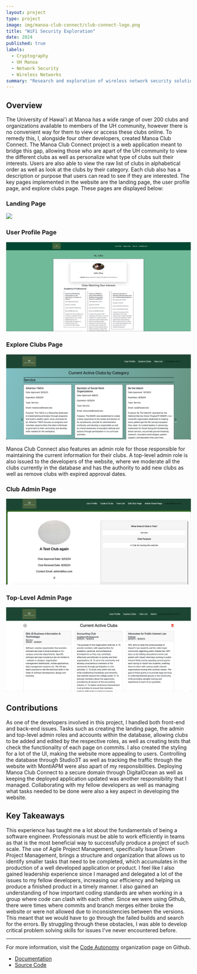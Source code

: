 ```yaml
---
layout: project
type: project
image: img/manoa-club-connect/club-connect-logo.png
title: "WiFi Security Exploration"
date: 2024
published: true
labels:
  - Cryptography
  - UH Manoa
  - Network Security
  - Wireless Networks
summary: "Research and exploration of wireless network security solutions."
---
```


## Overview
The University of Hawai'i at Manoa has a wide range of over 200 clubs and organizations available to members of the UH community, however there is no convenient way for them to view or access these clubs online. To remedy this, I, alongside four other developers, created Manoa Club Connect. The Manoa Club Connect project is a web application meant to bridge this gap, allowing those who are apart of the UH community to view the different clubs as well as personalize what type of clubs suit their interests. Users are also able to view the raw list of clubs in alphabetical order as well as look at the clubs by their category. Each club also has a description or purpose that users can read to see if they are interested. The key pages implemented in the website are the landing page, the user profile page, and explore clubs page. These pages are displayed below:

### Landing Page

<img class="img-fluid" src="../img/manoa-club-connect/Updated_landing.png">

### User Profile Page

<img class="img-fluid" src="../img/manoa-club-connect/user-profile.png">

### Explore Clubs Page

<img class="img-fluid" src="../img/manoa-club-connect/club-categories.png">

Manoa Club Connect also features an admin role for those responsible for maintaining the current information for their clubs. A top-level admin role is also issued to the developers of the website, where we moderate all the clubs currently in the database and has the authority to add new clubs as well as remove clubs with expired approval dates.

### Club Admin Page

<img class="img-fluid" src="../img/manoa-club-connect/edit_club.png">

### Top-Level Admin Page

<img class="img-fluid" src="../img/manoa-club-connect/admin_page.png">

## Contributions
As one of the developers involved in this project, I handled both front-end and back-end issues. Tasks such as creating the landing page, the admin and top-level admin roles and accounts within the database, allowing clubs to be added and edited by the respective roles, as well as creating tests that check the functionality of each page on commits. I also created the styling for a lot of the UI, making the website more appealing to users. Controlling the database through Studio3T as well as tracking the traffic through the website with MontiAPM were also apart of my responsibilities. Deploying Manoa Club Connect to a secure domain through DigitalOcean as well as keeping the deployed application updated was another responsibility that I managed. Collaborating with my fellow developers as well as managing what tasks needed to be done were also a key aspect in developing the website.

## Key Takeaways
This experience has taught me a lot about the fundamentals of being a software engineer. Professionals must be able to work efficiently in teams as that is the most beneficial way to successfully produce a project of such scale. The use of Agile Project Management, specifically Issue Driven Project Management, brings a structure and organization that allows us to identify smaller tasks that need to be completed, which accumulates in the production of a well developed application or product. I feel like I also gained leadership experience since I managed and delegated a lot of the issues to my fellow developers, increasing our efficiency and helping us produce a finished product in a timely manner. I also gained an understanding of how important coding standards are when working in a group where code can clash with each other. Since we were using Github, there were times where commits and branch merges either broke the website or were not allowed due to inconsistencies between the versions. This meant that we would have to go through the failed builds and search for the errors. By struggling through these obstacles, I was able to develop critical problem solving skills for issues I've never encountered before. 

<hr />

For more information, visit the [Code Autonomy](https://github.com/code-autonomy) organization page on Github.
* [Documentation](https://code-autonomy.github.io/)
* [Source Code](https://github.com/code-autonomy/manoa-club-connect)
